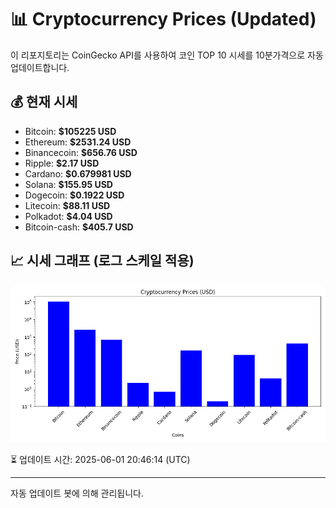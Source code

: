 
# 📊 Cryptocurrency Prices (Updated)

이 리포지토리는 CoinGecko API를 사용하여 코인 TOP 10 시세를 10분가격으로 자동 업데이트합니다.

## 💰 현재 시세
- Bitcoin: **$105225 USD**
- Ethereum: **$2531.24 USD**
- Binancecoin: **$656.76 USD**
- Ripple: **$2.17 USD**
- Cardano: **$0.679981 USD**
- Solana: **$155.95 USD**
- Dogecoin: **$0.1922 USD**
- Litecoin: **$88.11 USD**
- Polkadot: **$4.04 USD**
- Bitcoin-cash: **$405.7 USD**

## 📈 시세 그래프 (로그 스케일 적용)
![Crypto Prices](crypto_prices.png)

⏳ 업데이트 시간: 2025-06-01 20:46:14 (UTC)

---
자동 업데이트 봇에 의해 관리됩니다.
